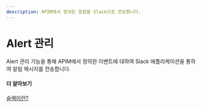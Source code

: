 ```yaml
---
description: APIM에서 정의된 알람을 Slack으로 전송합니다.
---
```


# Alert 관리

Alert 관리 기능을 통해 APIM에서 정의한 이벤트에 대하여 Slack 애플리케이션을 통하여 알림 메시지를 전송합니다.

#### 더 알아보기

[슬랙이란?](https://slack.com/intl/ko-kr/help/articles/115004071768-Slack%EC%9D%B4%EB%9E%80-%EB%AC%B4%EC%97%87%EC%9D%B8%EA%B0%80%EC%9A%94-)
